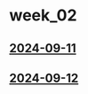 # week_02 <!-- markmap: foldAll -->
## [2024-09-11](2024-09-11/2024-09-11.html)
## [2024-09-12](2024-09-12/2024-09-12.html)
